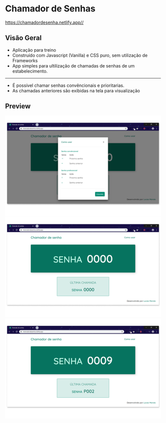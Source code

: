 # Chamador de Senhas

<https://chamadordesenha.netlify.app//>

## Visão Geral 

* Aplicação para treino 
* Construído com Javascript (Vanilla) e CSS puro, sem utilização de Frameworks
* App simples para ultilização de chamadas de senhas de um estabelecimento. 

---

- É possível chamar senhas convêncionais e prioritarias.
- As chamadas anteriores são exibidas na tela para visualização 

## Preview
![](https://github.com/moraislucas/chamador-de-senha/blob/master/preview/1.png)
![](https://github.com/moraislucas/chamador-de-senha/blob/master/preview/2.png)
![](https://github.com/moraislucas/chamador-de-senha/blob/master/preview/3.png)


